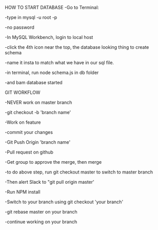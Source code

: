 HOW TO START DATABASE
-Go to Terminal:

-type in mysql -u root -p

-no password

-In MySQL Workbench, login to local host

-click the 4th icon near the top, the database looking thing to create schema

-name it insta to match what we have in our sql file. 

-in terminal, run node schema.js in db folder

-and bam database started



GIT WORKFLOW

-NEVER work on master branch

-git checkout -b 'branch name'

-Work on feature

-commit your changes

-Git Push Origin 'branch name'

-Pull request on github

-Get group to approve the merge, then merge

-to do above step, run git checkout master to switch to master branch

-Then alert Slack to "git pull origin master'

-Run NPM install

-Switch to your branch using git checkout 'your branch'

-git rebase master on your branch

-continue working on your branch
